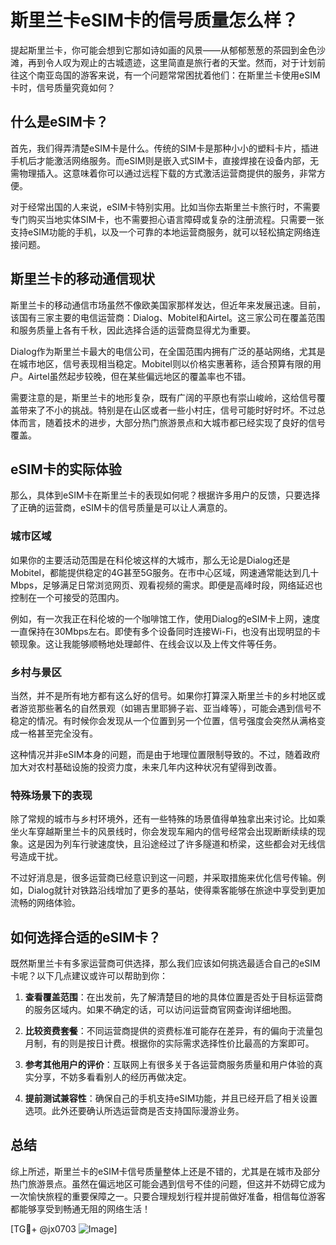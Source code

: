 # 斯里兰卡eSIM卡的信号质量怎么样？

提起斯里兰卡，你可能会想到它那如诗如画的风景——从郁郁葱葱的茶园到金色沙滩，再到令人叹为观止的古城遗迹，这里简直是旅行者的天堂。然而，对于计划前往这个南亚岛国的游客来说，有一个问题常常困扰着他们：在斯里兰卡使用eSIM卡时，信号质量究竟如何？

## 什么是eSIM卡？

首先，我们得弄清楚eSIM卡是什么。传统的SIM卡是那种小小的塑料卡片，插进手机后才能激活网络服务。而eSIM则是嵌入式SIM卡，直接焊接在设备内部，无需物理插入。这意味着你可以通过远程下载的方式激活运营商提供的服务，非常方便。

对于经常出国的人来说，eSIM卡特别实用。比如当你去斯里兰卡旅行时，不需要专门购买当地实体SIM卡，也不需要担心语言障碍或复杂的注册流程。只需要一张支持eSIM功能的手机，以及一个可靠的本地运营商服务，就可以轻松搞定网络连接问题。

## 斯里兰卡的移动通信现状

斯里兰卡的移动通信市场虽然不像欧美国家那样发达，但近年来发展迅速。目前，该国有三家主要的电信运营商：Dialog、Mobitel和Airtel。这三家公司在覆盖范围和服务质量上各有千秋，因此选择合适的运营商显得尤为重要。

Dialog作为斯里兰卡最大的电信公司，在全国范围内拥有广泛的基站网络，尤其是在城市地区，信号表现相当稳定。Mobitel则以价格实惠著称，适合预算有限的用户。Airtel虽然起步较晚，但在某些偏远地区的覆盖率也不错。

需要注意的是，斯里兰卡的地形复杂，既有广阔的平原也有崇山峻岭，这给信号覆盖带来了不小的挑战。特别是在山区或者一些小村庄，信号可能时好时坏。不过总体而言，随着技术的进步，大部分热门旅游景点和大城市都已经实现了良好的信号覆盖。

## eSIM卡的实际体验

那么，具体到eSIM卡在斯里兰卡的表现如何呢？根据许多用户的反馈，只要选择了正确的运营商，eSIM卡的信号质量是可以让人满意的。

### 城市区域

如果你的主要活动范围是在科伦坡这样的大城市，那么无论是Dialog还是Mobitel，都能提供稳定的4G甚至5G服务。在市中心区域，网速通常能达到几十Mbps，足够满足日常浏览网页、观看视频的需求。即便是高峰时段，网络延迟也控制在一个可接受的范围内。

例如，有一次我正在科伦坡的一个咖啡馆工作，使用Dialog的eSIM卡上网，速度一直保持在30Mbps左右。即使有多个设备同时连接Wi-Fi，也没有出现明显的卡顿现象。这让我能够顺畅地处理邮件、在线会议以及上传文件等任务。

### 乡村与景区

当然，并不是所有地方都有这么好的信号。如果你打算深入斯里兰卡的乡村地区或者游览那些著名的自然景观（如锡吉里耶狮子岩、亚当峰等），可能会遇到信号不稳定的情况。有时候你会发现从一个位置到另一个位置，信号强度会突然从满格变成一格甚至完全没有。

这种情况并非eSIM本身的问题，而是由于地理位置限制导致的。不过，随着政府加大对农村基础设施的投资力度，未来几年内这种状况有望得到改善。

### 特殊场景下的表现

除了常规的城市与乡村环境外，还有一些特殊的场景值得单独拿出来讨论。比如乘坐火车穿越斯里兰卡的风景线时，你会发现车厢内的信号经常会出现断断续续的现象。这是因为列车行驶速度快，且沿途经过了许多隧道和桥梁，这些都会对无线信号造成干扰。

不过好消息是，很多运营商已经意识到这一问题，并采取措施来优化信号传输。例如，Dialog就针对铁路沿线增加了更多的基站，使得乘客能够在旅途中享受到更加流畅的网络体验。

## 如何选择合适的eSIM卡？

既然斯里兰卡有多家运营商可供选择，那么我们应该如何挑选最适合自己的eSIM卡呢？以下几点建议或许可以帮助到你：

1. **查看覆盖范围**：在出发前，先了解清楚目的地的具体位置是否处于目标运营商的服务区域内。如果不确定的话，可以访问运营商官网查询详细地图。
   
2. **比较资费套餐**：不同运营商提供的资费标准可能存在差异，有的偏向于流量包月制，有的则是按日计费。根据你的实际需求选择性价比最高的方案即可。
   
3. **参考其他用户的评价**：互联网上有很多关于各运营商服务质量和用户体验的真实分享，不妨多看看别人的经历再做决定。

4. **提前测试兼容性**：确保自己的手机支持eSIM功能，并且已经开启了相关设置选项。此外还要确认所选运营商是否支持国际漫游业务。

## 总结

综上所述，斯里兰卡的eSIM卡信号质量整体上还是不错的，尤其是在城市及部分热门旅游景点。虽然在偏远地区可能会遇到信号不佳的问题，但这并不妨碍它成为一次愉快旅程的重要保障之一。只要合理规划行程并提前做好准备，相信每位游客都能够享受到畅通无阻的网络生活！

[TG💪+ @jx0703 ![Image](https://github.com/user-attachments/assets/dbca1d08-cadb-493c-b0ec-ad6f7a83f270)]